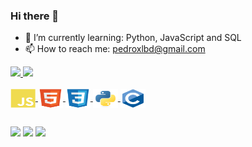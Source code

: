 ### Hi there 👋

- 🌱 I’m currently learning: Python, JavaScript and SQL
- 📫 How to reach me: pedroxlbd@gmail.com

<div>
  <a href="https://github.com/Phenriqx">
  <img height="150em" src="https://github-readme-stats.vercel.app/api?username=Phenriqx&show_icons=true&theme=dracula&include_all_commits=true&count_private=true"/>
  <img height="150em" src="https://github-readme-stats.vercel.app/api/top-langs/?username=Phenriqx&layout=compact&langs_count=7&theme=dracula"/>
</div>

<div style="display: inline_block"><br>
  <img align="center" alt="ph-Js" height="30" width="40" src="https://raw.githubusercontent.com/devicons/devicon/master/icons/javascript/javascript-plain.svg">
  <img align="center" alt="ph-HTML" height="30" width="40" src="https://raw.githubusercontent.com/devicons/devicon/master/icons/html5/html5-original.svg">
  <img align="center" alt="ph-CSS" height="30" width="40" src="https://raw.githubusercontent.com/devicons/devicon/master/icons/css3/css3-original.svg">
  <img align="center" alt="ph-Python" height="30" width="40" src="https://raw.githubusercontent.com/devicons/devicon/master/icons/python/python-original.svg">
  <img align="center" alt="ph-C" height="30" width="40" src="https://raw.githubusercontent.com/devicons/devicon/master/icons/c/c-original.svg">
</div>

##
<div>
   <a href="https://instagram.com/pedroxl_hz" target="_blank"><img src="https://img.shields.io/badge/-Instagram-%23E4405F?style=for-the-badge&logo=instagram&logoColor=white"           target="_blank"></a>
   <a href = "mailto:pedroxlbd@gmail.com"><img src="https://img.shields.io/badge/-Gmail-%23333?style=for-the-badge&logo=gmail&logoColor=white" target="_blank"></a>
   <a href = "https://twitter.com/phenriqxl"><img src="https://img.shields.io/badge/Twitter-1DA1F2?style=for-the-badge&logo=twitter&logoColor=white" target="_blank"></a>
 </div>
